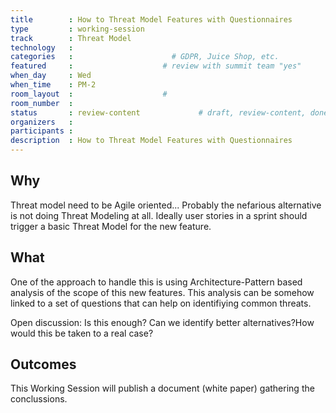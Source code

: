 ```yaml
---
title        : How to Threat Model Features with Questionnaires
type         : working-session
track        : Threat Model
technology   :
categories   :                      # GDPR, Juice Shop, etc.
featured     :                    # review with summit team "yes"
when_day     : Wed
when_time    : PM-2
room_layout  :                    #
room_number  :
status       : review-content             # draft, review-content, done
organizers   :
participants : 
description  : How to Threat Model Features with Questionnaires
---
```


## Why

Threat model need to be Agile oriented... Probably the nefarious alternative is not doing Threat Modeling at all. Ideally user stories in a sprint should trigger a basic Threat Model for the new feature. 

## What

One of the approach to handle this is using Architecture-Pattern based analysis of the scope of this new features. 
This analysis can be somehow linked to a set of questions that can help on identifiying common threats.

Open discussion: Is this enough? Can we identify better alternatives?​ How would this be taken to a real case?


## Outcomes

This Working Session will publish a document (white paper) gathering the conclussions. 
